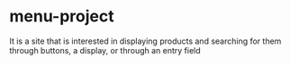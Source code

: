 # menu-project
It is a site that is interested in displaying products and searching for them through buttons, a display, or through an entry field
